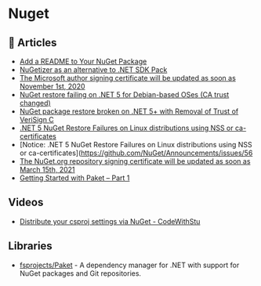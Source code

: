 # Nuget

## 📕 Articles

- [Add a README to Your NuGet Package](https://devblogs.microsoft.com/nuget/add-a-readme-to-your-nuget-package/)
- [NuGetizer as an alternative to .NET SDK Pack](https://www.cazzulino.com/nugetizer.html)
- [The Microsoft author signing certificate will be updated as soon as November 1st, 2020](https://devblogs.microsoft.com/nuget/microsoft-author-signing-certificate-update/)
- [NuGet restore failing on .NET 5 for Debian-based OSes (CA trust changed)](https://github.com/NuGet/Home/issues/10491#issuecomment-778841003)
- [NuGet package restore broken on .NET 5+ with Removal of Trust of VeriSign C](https://github.com/dotnet/announcements/issues/180)
- [.NET 5 NuGet Restore Failures on Linux distributions using NSS or ca-certificates](https://devblogs.microsoft.com/nuget/net-5-nuget-restore-failures-on-linux-distributions-using-nss-or-ca-certificates/)
- [Notice: .NET 5 NuGet Restore Failures on Linux distributions using NSS or ca-certificates](https://github.com/NuGet/Announcements/issues/56
- [The NuGet.org repository signing certificate will be updated as soon as March 15th, 2021](https://devblogs.microsoft.com/nuget/the-nuget-org-repository-signing-certificate-will-be-updated-as-soon-as-march-15th-2021/)
- [Getting Started with Paket – Part 1](https://cockneycoder.wordpress.com/2017/08/07/getting-started-with-paket-part-1/)

## Videos
- [Distribute your csproj settings via NuGet - CodeWithStu](https://www.youtube.com/watch?v=V5wJeN3Ntqc)

## Libraries
- [fsprojects/Paket](https://github.com/fsprojects/Paket) - A dependency manager for .NET with support for NuGet packages and Git repositories.